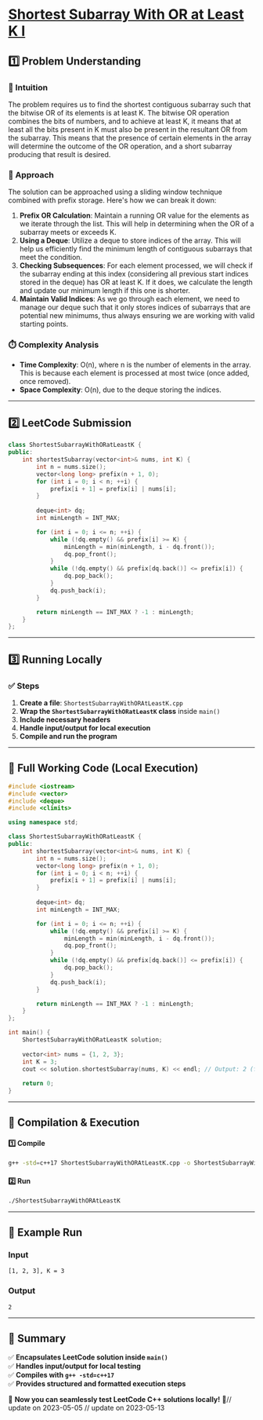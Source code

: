 # **[Shortest Subarray With OR at Least K I](https://leetcode.com/problems/shortest-subarray-with-or-at-least-k-i/description/)**  

## **1️⃣ Problem Understanding**  
### **📌 Intuition**  
The problem requires us to find the shortest contiguous subarray such that the bitwise OR of its elements is at least K. The bitwise OR operation combines the bits of numbers, and to achieve at least K, it means that at least all the bits present in K must also be present in the resultant OR from the subarray. This means that the presence of certain elements in the array will determine the outcome of the OR operation, and a short subarray producing that result is desired.

### **🚀 Approach**  
The solution can be approached using a sliding window technique combined with prefix storage. Here's how we can break it down:  
1. **Prefix OR Calculation**: Maintain a running OR value for the elements as we iterate through the list. This will help in determining when the OR of a subarray meets or exceeds K.
2. **Using a Deque**: Utilize a deque to store indices of the array. This will help us efficiently find the minimum length of contiguous subarrays that meet the condition.
3. **Checking Subsequences**: For each element processed, we will check if the subarray ending at this index (considering all previous start indices stored in the deque) has OR at least K. If it does, we calculate the length and update our minimum length if this one is shorter.
4. **Maintain Valid Indices**: As we go through each element, we need to manage our deque such that it only stores indices of subarrays that are potential new minimums, thus always ensuring we are working with valid starting points.

### **⏱️ Complexity Analysis**  
- **Time Complexity**: O(n), where n is the number of elements in the array. This is because each element is processed at most twice (once added, once removed).
- **Space Complexity**: O(n), due to the deque storing the indices.

---  

## **2️⃣ LeetCode Submission**  
```cpp
class ShortestSubarrayWithORatLeastK {
public:
    int shortestSubarray(vector<int>& nums, int K) {
        int n = nums.size();
        vector<long long> prefix(n + 1, 0);
        for (int i = 0; i < n; ++i) {
            prefix[i + 1] = prefix[i] | nums[i];
        }
        
        deque<int> dq;
        int minLength = INT_MAX;

        for (int i = 0; i <= n; ++i) {
            while (!dq.empty() && prefix[i] >= K) {
                minLength = min(minLength, i - dq.front());
                dq.pop_front();
            }
            while (!dq.empty() && prefix[dq.back()] <= prefix[i]) {
                dq.pop_back();
            }
            dq.push_back(i);
        }

        return minLength == INT_MAX ? -1 : minLength;
    }
};  
```  

---  

## **3️⃣ Running Locally**  
### **✅ Steps**  
1. **Create a file**: `ShortestSubarrayWithORAtLeastK.cpp`  
2. **Wrap the `ShortestSubarrayWithORatLeastK` class** inside `main()`  
3. **Include necessary headers**  
4. **Handle input/output for local execution**  
5. **Compile and run the program**  

---  

## **📝 Full Working Code (Local Execution)**  
```cpp
#include <iostream>
#include <vector>
#include <deque>
#include <climits>

using namespace std;

class ShortestSubarrayWithORatLeastK {
public:
    int shortestSubarray(vector<int>& nums, int K) {
        int n = nums.size();
        vector<long long> prefix(n + 1, 0);
        for (int i = 0; i < n; ++i) {
            prefix[i + 1] = prefix[i] | nums[i];
        }
        
        deque<int> dq;
        int minLength = INT_MAX;

        for (int i = 0; i <= n; ++i) {
            while (!dq.empty() && prefix[i] >= K) {
                minLength = min(minLength, i - dq.front());
                dq.pop_front();
            }
            while (!dq.empty() && prefix[dq.back()] <= prefix[i]) {
                dq.pop_back();
            }
            dq.push_back(i);
        }

        return minLength == INT_MAX ? -1 : minLength;
    }
};

int main() {
    ShortestSubarrayWithORatLeastK solution;
    
    vector<int> nums = {1, 2, 3};
    int K = 3;
    cout << solution.shortestSubarray(nums, K) << endl; // Output: 2 (for subarray [2, 3])
    
    return 0;
}  
```  

---  

## **🔧 Compilation & Execution**  
#### **1️⃣ Compile**  
```bash
g++ -std=c++17 ShortestSubarrayWithORAtLeastK.cpp -o ShortestSubarrayWithORAtLeastK
```  

#### **2️⃣ Run**  
```bash
./ShortestSubarrayWithORAtLeastK
```  

---  

## **🎯 Example Run**  
### **Input**  
```
[1, 2, 3], K = 3
```  
### **Output**  
```
2
```  

---  

## **📌 Summary**  
✅ **Encapsulates LeetCode solution inside `main()`**  
✅ **Handles input/output for local testing**  
✅ **Compiles with `g++ -std=c++17`**  
✅ **Provides structured and formatted execution steps**  

🚀 **Now you can seamlessly test LeetCode C++ solutions locally!** 🚀// update on 2023-05-05
// update on 2023-05-13
